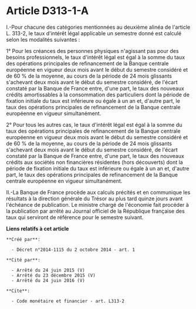 # Article D313-1-A

I.-Pour chacune des catégories mentionnées au deuxième alinéa de l'article L. 313-2, le taux d'intérêt légal applicable un
semestre donné est calculé selon les modalités suivantes : 

1° Pour les créances des personnes physiques n'agissant pas pour des besoins professionnels, le taux d'intérêt légal est égal
à la somme du taux des opérations principales de refinancement de la Banque centrale européenne en vigueur deux mois avant le
début du semestre considéré et de 60 % de la moyenne, au cours de la période de 24 mois glissants s'achevant deux mois avant
le début du semestre considéré, de l'écart constaté par la Banque de France entre, d'une part, le taux des nouveaux crédits
amortissables à la consommation des particuliers dont la période de fixation initiale du taux est inférieure ou égale à un an
et, d'autre part, le taux des opérations principales de refinancement de la Banque centrale européenne en vigueur
simultanément. 

2° Pour tous les autres cas, le taux d'intérêt légal est égal à la somme du taux des opérations principales de refinancement
de la Banque centrale européenne en vigueur deux mois avant le début du semestre considéré et de 60 % de la moyenne, au cours
de la période de 24 mois glissants s'achevant deux mois avant le début du semestre considéré, de l'écart constaté par la
Banque de France entre, d'une part, le taux des nouveaux crédits aux sociétés non financières résidentes (hors découverts)
dont la période de fixation initiale du taux est inférieure ou égale à un an et, d'autre part, le taux des opérations
principales de refinancement de la Banque centrale européenne en vigueur simultanément. 

II.-La Banque de France procède aux calculs précités et en communique les résultats à la direction générale du Trésor au plus
tard quinze jours avant l'échéance de publication. Le ministre chargé de l'économie fait procéder à la publication par arrêté
au Journal officiel de la République française des taux qui serviront de référence pour le semestre suivant.

**Liens relatifs à cet article**

	**Créé par**:

	  - Décret n°2014-1115 du 2 octobre 2014 - art. 1

	**Cité par**:

	  - Arrêté du 24 juin 2015 (V)
	  - Arrêté du 23 décembre 2015 (V)
	  - Arrêté du 24 juin 2016 (V)

	**Cite**:

	  - Code monétaire et financier - art. L313-2
